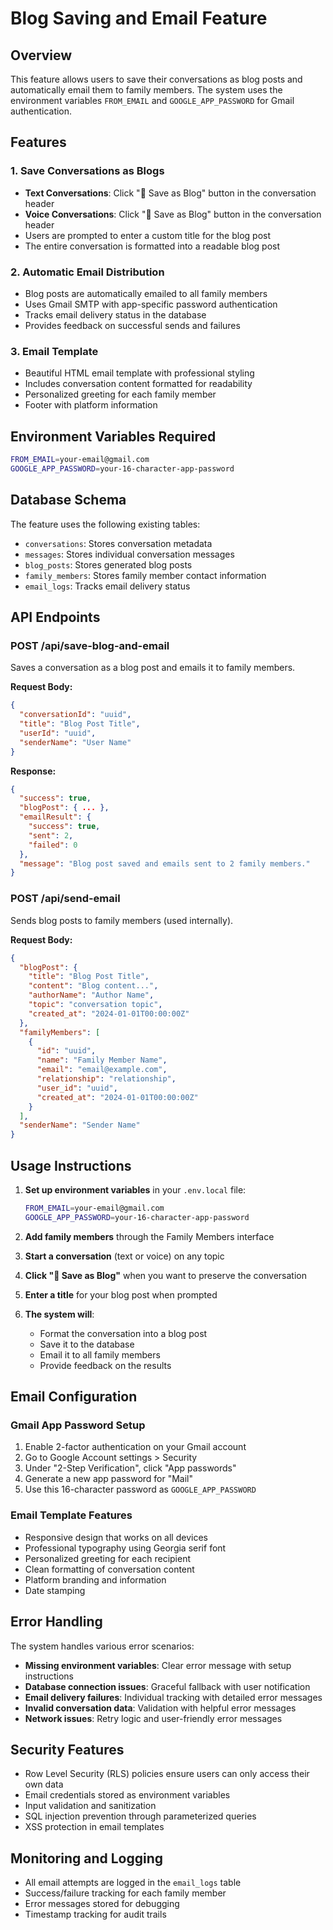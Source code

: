 # Blog Saving and Email Feature

## Overview

This feature allows users to save their conversations as blog posts and automatically email them to family members. The system uses the environment variables `FROM_EMAIL` and `GOOGLE_APP_PASSWORD` for Gmail authentication.

## Features

### 1. Save Conversations as Blogs
- **Text Conversations**: Click "📝 Save as Blog" button in the conversation header
- **Voice Conversations**: Click "📝 Save as Blog" button in the conversation header
- Users are prompted to enter a custom title for the blog post
- The entire conversation is formatted into a readable blog post

### 2. Automatic Email Distribution
- Blog posts are automatically emailed to all family members
- Uses Gmail SMTP with app-specific password authentication
- Tracks email delivery status in the database
- Provides feedback on successful sends and failures

### 3. Email Template
- Beautiful HTML email template with professional styling
- Includes conversation content formatted for readability
- Personalized greeting for each family member
- Footer with platform information

## Environment Variables Required

```bash
FROM_EMAIL=your-email@gmail.com
GOOGLE_APP_PASSWORD=your-16-character-app-password
```

## Database Schema

The feature uses the following existing tables:
- `conversations`: Stores conversation metadata
- `messages`: Stores individual conversation messages
- `blog_posts`: Stores generated blog posts
- `family_members`: Stores family member contact information
- `email_logs`: Tracks email delivery status

## API Endpoints

### POST /api/save-blog-and-email

Saves a conversation as a blog post and emails it to family members.

**Request Body:**
```json
{
  "conversationId": "uuid",
  "title": "Blog Post Title",
  "userId": "uuid",
  "senderName": "User Name"
}
```

**Response:**
```json
{
  "success": true,
  "blogPost": { ... },
  "emailResult": {
    "success": true,
    "sent": 2,
    "failed": 0
  },
  "message": "Blog post saved and emails sent to 2 family members."
}
```

### POST /api/send-email

Sends blog posts to family members (used internally).

**Request Body:**
```json
{
  "blogPost": {
    "title": "Blog Post Title",
    "content": "Blog content...",
    "authorName": "Author Name",
    "topic": "conversation topic",
    "created_at": "2024-01-01T00:00:00Z"
  },
  "familyMembers": [
    {
      "id": "uuid",
      "name": "Family Member Name",
      "email": "email@example.com",
      "relationship": "relationship",
      "user_id": "uuid",
      "created_at": "2024-01-01T00:00:00Z"
    }
  ],
  "senderName": "Sender Name"
}
```

## Usage Instructions

1. **Set up environment variables** in your `.env.local` file:
   ```bash
   FROM_EMAIL=your-email@gmail.com
   GOOGLE_APP_PASSWORD=your-16-character-app-password
   ```

2. **Add family members** through the Family Members interface

3. **Start a conversation** (text or voice) on any topic

4. **Click "📝 Save as Blog"** when you want to preserve the conversation

5. **Enter a title** for your blog post when prompted

6. **The system will**:
   - Format the conversation into a blog post
   - Save it to the database
   - Email it to all family members
   - Provide feedback on the results

## Email Configuration

### Gmail App Password Setup

1. Enable 2-factor authentication on your Gmail account
2. Go to Google Account settings > Security
3. Under "2-Step Verification", click "App passwords"
4. Generate a new app password for "Mail"
5. Use this 16-character password as `GOOGLE_APP_PASSWORD`

### Email Template Features

- Responsive design that works on all devices
- Professional typography using Georgia serif font
- Personalized greeting for each recipient
- Clean formatting of conversation content
- Platform branding and information
- Date stamping

## Error Handling

The system handles various error scenarios:

- **Missing environment variables**: Clear error message with setup instructions
- **Database connection issues**: Graceful fallback with user notification
- **Email delivery failures**: Individual tracking with detailed error messages
- **Invalid conversation data**: Validation with helpful error messages
- **Network issues**: Retry logic and user-friendly error messages

## Security Features

- Row Level Security (RLS) policies ensure users can only access their own data
- Email credentials stored as environment variables
- Input validation and sanitization
- SQL injection prevention through parameterized queries
- XSS protection in email templates

## Monitoring and Logging

- All email attempts are logged in the `email_logs` table
- Success/failure tracking for each family member
- Error messages stored for debugging
- Timestamp tracking for audit trails
